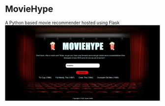 # MovieHype
A Python based movie recommender hosted using Flask
![img](https://github.com/Karan-Malik/MovieHype/blob/master/Capture.PNG)
